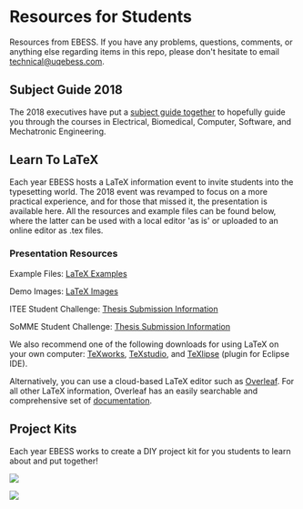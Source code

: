 # Resources for Students
Resources from EBESS. If you have any problems, questions, comments, or anything else regarding items in this repo, please don't hesitate to email technical@uqebess.com.

## Subject Guide 2018

The 2018 executives have put a [subject guide together](https://github.com/uq-ebess/learning/raw/master/EBESS_Subject_Guide_2018.pdf) to hopefully guide you through the courses in Electrical, Biomedical, Computer, Software, and Mechatronic Engineering.

## Learn To LaTeX
Each year EBESS hosts a LaTeX information event to invite students into the typesetting world. The 2018 event was revamped to focus on a more practical experience, and for those that missed it, the presentation is available here. All the resources and example files can be found below, where the latter can be used with a local editor 'as is' or uploaded to an online editor as .tex files.

### Presentation Resources 

Example Files: [LaTeX Examples](https://github.com/uq-ebess/learning/raw/master/LaTeX_Examples.zip) 

Demo Images: [LaTeX Images](https://github.com/uq-ebess/learning/raw/master/LaTeX_Imagees.zip) 

ITEE Student Challenge: [Thesis Submission Information](https://www.itee.uq.edu.au/thesis/submission-information)

SoMME Student Challenge: [Thesis Submission Information](https://www.mechmining.uq.edu.au/mech-mining-thesis-submission)


We also recommend one of the following downloads for using LaTeX on your own computer: 
[TeXworks](http://www.tug.org/texworks/), [TeXstudio](https://www.texstudio.org/), and [TeXlipse](http://texlipse.sourceforge.net/) (plugin for Eclipse IDE).

Alternatively, you can use a cloud-based LaTeX editor such as [Overleaf](https://www.sharelatex.com/).
For all other LaTeX information, Overleaf has an easily searchable and comprehensive set of [documentation](https://www.overleaf.com/learn).

## Project Kits
Each year EBESS works to create a DIY project kit for you students to learn about and put together!

[![](http://img.youtube.com/vi/BaHW8LVWzsI/0.jpg)](http://www.youtube.com/watch?v=BaHW8LVWzsI "Sequential Logic Clock Kit")

[![](http://img.youtube.com/vi/R0wt-cju-K8/0.jpg)](http://www.youtube.com/watch?v=R0wt-cju-K8 "Remote Control")



